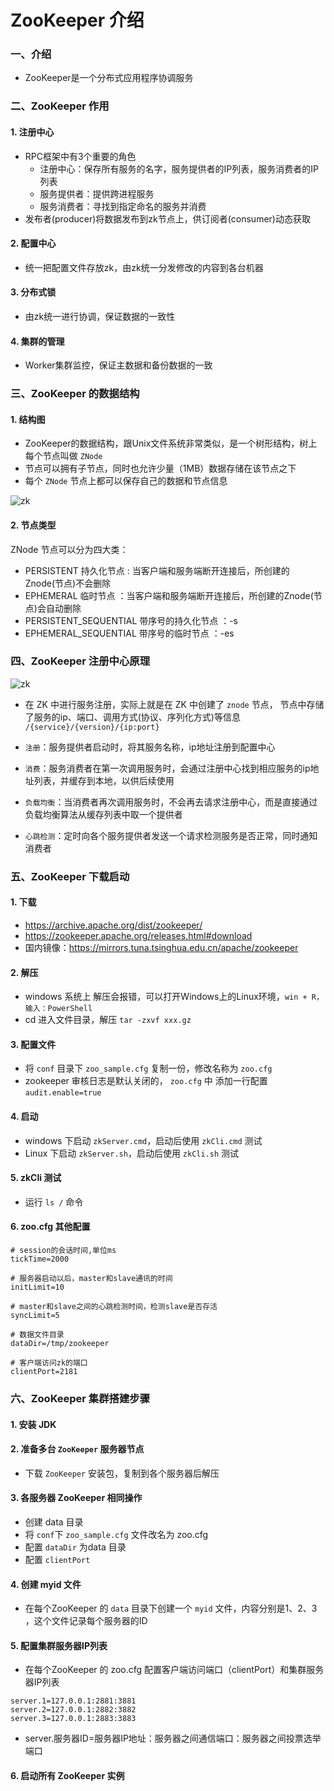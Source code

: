 # ZooKeeper 介绍
### 一、介绍
* ZooKeeper是一个分布式应用程序协调服务
 
### 二、ZooKeeper 作用
#### 1. 注册中心
* RPC框架中有3个重要的角色
    * 注册中心：保存所有服务的名字，服务提供者的IP列表，服务消费者的IP列表
    * 服务提供者：提供跨进程服务
    * 服务消费者：寻找到指定命名的服务并消费
* 发布者(producer)将数据发布到zk节点上，供订阅者(consumer)动态获取

#### 2. 配置中心
* 统一把配置文件存放zk，由zk统一分发修改的内容到各台机器

#### 3. 分布式锁
* 由zk统一进行协调，保证数据的一致性

#### 4. 集群的管理
* Worker集群监控，保证主数据和备份数据的一致


### 三、ZooKeeper 的数据结构
#### 1. 结构图
* ZooKeeper的数据结构，跟Unix文件系统非常类似，是一个树形结构，树上每个节点叫做 `ZNode`
* 节点可以拥有子节点，同时也允许少量（1MB）数据存储在该节点之下
* 每个 `ZNode` 节点上都可以保存自己的数据和节点信息

![zk](https://fgq233.github.io/imgs/springcloud/zookeeper1.png)

#### 2. 节点类型
ZNode 节点可以分为四大类：
* PERSISTENT 持久化节点 : 当客户端和服务端断开连接后，所创建的Znode(节点)不会删除
* EPHEMERAL 临时节点 ：当客户端和服务端断开连接后，所创建的Znode(节点)会自动删除
* PERSISTENT_SEQUENTIAL 带序号的持久化节点 ：-s
* EPHEMERAL_SEQUENTIAL 带序号的临时节点  ：-es


### 四、ZooKeeper 注册中心原理
![zk](https://fgq233.github.io/imgs/springcloud/zookeeper2.png)


* 在 ZK 中进行服务注册，实际上就是在 ZK 中创建了 `znode` 节点，
节点中存储了服务的ip、端口、调用方式(协议、序列化方式)等信息 `/{service}/{version}/{ip:port}`
    
* `注册`：服务提供者启动时，将其服务名称，ip地址注册到配置中心
* `消费`：服务消费者在第一次调用服务时，会通过注册中心找到相应服务的ip地址列表，并缓存到本地，以供后续使用
* `负载均衡`：当消费者再次调用服务时，不会再去请求注册中心，而是直接通过负载均衡算法从缓存列表中取一个提供者
* `心跳检测`：定时向各个服务提供者发送一个请求检测服务是否正常，同时通知消费者


### 五、ZooKeeper 下载启动
#### 1. 下载
* https://archive.apache.org/dist/zookeeper/
* https://zookeeper.apache.org/releases.html#download
* 国内镜像：https://mirrors.tuna.tsinghua.edu.cn/apache/zookeeper
  

#### 2. 解压
* windows 系统上 解压会报错，可以打开Windows上的Linux环境，`win + R，输入：PowerShell`
* cd 进入文件目录，解压 `tar -zxvf xxx.gz`

#### 3. 配置文件
* 将 `conf` 目录下 `zoo_sample.cfg` 复制一份，修改名称为 `zoo.cfg`
* zookeeper 审核日志是默认关闭的， `zoo.cfg` 中 添加一行配置 `audit.enable=true`

#### 4. 启动
* windows 下启动  `zkServer.cmd`，启动后使用 `zkCli.cmd` 测试
* Linux 下启动  `zkServer.sh`，启动后使用 `zkCli.sh` 测试

#### 5. zkCli 测试
* 运行 `ls /` 命令

#### 6. zoo.cfg 其他配置
```
# session的会话时间,单位ms
tickTime=2000

# 服务器启动以后，master和slave通讯的时间
initLimit=10

# master和slave之间的心跳检测时间，检测slave是否存活
syncLimit=5

# 数据文件目录
dataDir=/tmp/zookeeper

# 客户端访问zk的端口
clientPort=2181
```


### 六、ZooKeeper 集群搭建步骤
#### 1. 安装 JDK
#### 2. 准备多台 `ZooKeeper` 服务器节点
* 下载 `ZooKeeper` 安装包，复制到各个服务器后解压

#### 3. 各服务器 ZooKeeper 相同操作
* 创建 data 目录
* 将 `conf`下 `zoo_sample.cfg` 文件改名为 zoo.cfg
* 配置 `dataDir` 为data 目录
* 配置 `clientPort`

#### 4. 创建 myid 文件
* 在每个ZooKeeper 的 `data` 目录下创建一个 `myid` 文件，内容分别是1、2、3 ，这个文件记录每个服务器的ID

#### 5. 配置集群服务器IP列表
* 在每个ZooKeeper 的 zoo.cfg 配置客户端访问端口（clientPort）和集群服务器IP列表

```
server.1=127.0.0.1:2881:3881
server.2=127.0.0.1:2882:3882
server.3=127.0.0.1:2883:3883
```

* server.服务器ID=服务器IP地址：服务器之间通信端口：服务器之间投票选举端口

#### 6. 启动所有 ZooKeeper 实例
